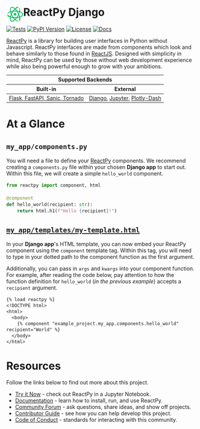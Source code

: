 # <img src="https://raw.githubusercontent.com/reactive-python/reactpy/main/branding/svg/reactpy-logo-square.svg" align="left" height="45"/> ReactPy Django

<!--badge-start-->

[![Tests](https://github.com/reactive-python/reactpy-django/workflows/Test/badge.svg?event=push)](https://github.com/reactive-python/reactpy-django/actions?query=workflow%3ATest) [![PyPI Version](https://img.shields.io/pypi/v/reactpy-django.svg?label=PyPI)](https://pypi.python.org/pypi/reactpy-django) [![License](https://img.shields.io/badge/License-MIT-purple.svg)](https://github.com/reactive-python/reactpy-django/blob/main/LICENSE) [![Docs](https://img.shields.io/website?down_message=offline&label=Docs&logo=read%20the%20docs&logoColor=white&up_message=online&url=https%3A%2F%2Freactive-python.github.io%2Freactpy-django%2F)](https://reactive-python.github.io/reactpy-django/)

<!--badge-end-->
<!--intro-start-->

[ReactPy](https://reactpy.dev/) is a library for building user interfaces in Python without Javascript. ReactPy interfaces are made from components which look and behave similarly to those found in [ReactJS](https://reactjs.org/). Designed with simplicity in mind, ReactPy can be used by those without web development experience while also being powerful enough to grow with your ambitions.

<table align="center">
    <thead>
        <tr>
            <th colspan="2" style="text-align: center">Supported Backends</th>
        <tr>
            <th style="text-align: center">Built-in</th>
            <th style="text-align: center">External</th>
        </tr>
    </thead>
    <tbody>
        <tr>
        <td>
            <a href="https://reactpy.dev/docs/guides/getting-started/installing-reactpy.html#officially-supported-servers">
                Flask, FastAPI, Sanic, Tornado
            </a>
        </td>
        <td>
            <a href="https://github.com/reactive-python/reactpy-django">Django</a>,
            <a href="https://github.com/idom-team/idom-jupyter">Jupyter</a>,
            <a href="https://github.com/idom-team/idom-dash">Plotly-Dash</a>
        </td>
        </tr>
    </tbody>
</table>

<!--intro-end-->

# At a Glance

## `my_app/components.py`

<!--py-header-start-->

You will need a file to define your [ReactPy](https://github.com/reactive-python/reactpy) components. We recommend creating a `components.py` file within your chosen **Django app** to start out. Within this file, we will create a simple `hello_world` component.

<!--py-header-end-->
<!--py-code-start-->

```python
from reactpy import component, html

@component
def hello_world(recipient: str):
    return html.h1(f"Hello {recipient}!")
```

<!--py-code-end-->

## [`my_app/templates/my-template.html`](https://docs.djangoproject.com/en/dev/topics/templates/)

<!--html-header-start-->

In your **Django app**'s HTML template, you can now embed your ReactPy component using the `component` template tag. Within this tag, you will need to type in your dotted path to the component function as the first argument.

Additionally, you can pass in `args` and `kwargs` into your component function. For example, after reading the code below, pay attention to how the function definition for `hello_world` (_in the previous example_) accepts a `recipient` argument.

<!--html-header-end-->
<!--html-code-start-->

```jinja
{% load reactpy %}
<!DOCTYPE html>
<html>
  <body>
    {% component "example_project.my_app.components.hello_world" recipient="World" %}
  </body>
</html>
```

<!--html-code-end-->

# Resources

<!--resources-start-->

Follow the links below to find out more about this project.

-   [Try it Now](https://mybinder.org/v2/gh/reactive-python/reactpy-jupyter/main?urlpath=lab/tree/notebooks/introduction.ipynb) - check out ReactPy in a Jupyter Notebook.
-   [Documentation](https://reactive-python.github.io/reactpy-django) - learn how to install, run, and use ReactPy.
-   [Community Forum](https://github.com/reactive-python/reactpy/discussions) - ask questions, share ideas, and show off projects.
-   [Contributor Guide](https://reactive-python.github.io/reactpy-django/contribute/code/) - see how you can help develop this project.
-   [Code of Conduct](https://github.com/reactive-python/reactpy-django/blob/main/CODE_OF_CONDUCT.md) - standards for interacting with this community.

<!--resources-end-->
